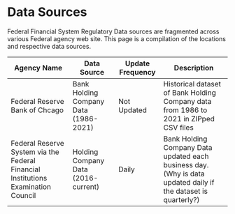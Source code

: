 # Data Sources

Federal Financial System Regulatory Data sources are fragmented across various Federal agency web site. This page is a compilation of the locations and respective data sources.

|Agency Name | Data Source  |  Update Frequency | Description | 
|---|---|---|---|
| Federal Reserve Bank of Chcago  |  Bank Holding Company Data (1986-2021)  | Not Updated  | Historical dataset of Bank Holding Company data from 1986 to 2021 in ZIPped CSV files  |
| Federal Reserve System via the Federal Financial Institutions Examination Council | Holding Company Data (2016-current) | Daily | Bank Holding Company Data updated each business day. (Why is data updated daily if the dataset is quarterly?)
